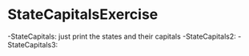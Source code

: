 # StateCapitalsExercise

-StateCapitals: just print the states and their capitals
-StateCapitals2: 
-StateCapitals3: 
